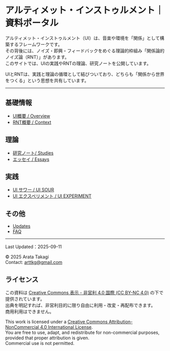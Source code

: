 # アルティメット・インストゥルメント｜資料ポータル

アルティメット・インストゥルメント（UI）は、音楽や環境を「関係」として構築するフレームワークです。  
その背後には、ノイズ・即興・フィードバックをめぐる理論的枠組み「関係論的ノイズ論（RNT）」があります。  
このサイトでは、UIの実践やRNTの理論、研究ノートを公開しています。


UIとRNTは、実践と理論の循環として結びついており、どちらも「関係から世界をつくる」という思想を共有しています。  


---

## 基礎情報
- [UI概要 / Overview](docs/overview.md)
- [RNT概要 / Context](docs/context.md)


## 理論
- [研究ノート/ Studies](docs/studies/index.md)
- [エッセイ / Essays](https://note.com/arttkg/m/m7d6e093a18c1)


## 実践
- [UI サワー / UI SOUR](docs/ui_sour/index.md)
- [UI エクスペリメント / UI EXPERIMENT](docs/ui_experiment/index.md)


## その他
- [Updates](docs/updates.md)
- [FAQ](docs/faq.md)

---

Last Updated：2025-09-11 

© 2025 Arata Takagi  
Contact: arttkg@gmail.com


## ライセンス

この資料は [Creative Commons 表示 - 非営利 4.0 国際 (CC BY-NC 4.0)](https://creativecommons.org/licenses/by-nc/4.0/deed.ja) の下で提供されています。  
出典を明記すれば、非営利目的に限り自由に利用・改変・再配布できます。  
商用利用はできません。


This work is licensed under a [Creative Commons Attribution-NonCommercial 4.0 International License](https://creativecommons.org/licenses/by-nc/4.0/).  
You are free to use, adapt, and redistribute for non-commercial purposes, provided that proper attribution is given.  
Commercial use is not permitted.

